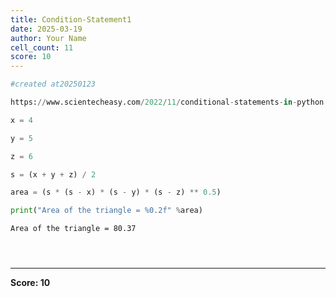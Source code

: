 ```yaml
---
title: Condition-Statement1
date: 2025-03-19
author: Your Name
cell_count: 11
score: 10
---
```


```python
#created at20250123
```


```python
https://www.scientecheasy.com/2022/11/conditional-statements-in-python.html/
```


```python
x = 4
```


```python
y = 5 
```


```python
z = 6
```


```python
s = (x + y + z) / 2
```


```python
area = (s * (s - x) * (s - y) * (s - z) ** 0.5)
```


```python
print("Area of the triangle = %0.2f" %area)
```

    Area of the triangle = 80.37



```python

```


```python

```


```python

```


---
**Score: 10**